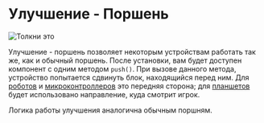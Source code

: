 # Улучшение - Поршень

![Толкни это](oredict:oc:pistonUpgrade)

Улучшение - поршень позволяет некоторым устройствам работать так же, как и обычный поршень. После установки, вам будет доступен компонент с одним методом `push()`. При вызове данного метода, устройство попытается сдвинуть блок, находящийся перед ним. Для [роботов](../block/robot.md) и [микроконтроллеров](../block/microcontroller.md) это передняя сторона; для [планшетов](tablet.md) будет использовано направление, куда смотрит игрок. 

Логика работы улучшения аналогична обычным поршням.
